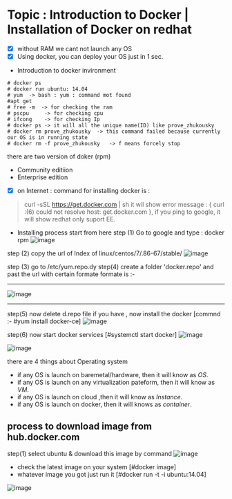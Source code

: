 # Topic : Introduction to Docker | Installation of Docker on redhat 

- [x] without RAM we cant not  launch any OS 
- [x] Using docker, you can deploy your OS just in 1 sec.
* Introduction to docker invironment 
```
# docker ps 
# docker run ubuntu: 14.04
# yum  -> bash : yum : command mot found 
#apt get 
# free -m  -> for checking the ram 
# pscpu     -> for checking cpu 
# ifcong    -> for checking Ip
# docker ps -> it will all the unique name(ID) like prove_zhukousky
# docker rm prove_zhukousky  -> this command failed because currently our OS is in running state 
# docker rm -f prove_zhukousky   -> f means forcely stop

```
there are two version of doker (rpm)
* Community editiion 
* Enterprise edition 
- [x]  on Internet : command for installing docker is :
> curl -sSL https://get.docker.com | sh
it wil show error message : { curl :(6) could not resolve  host: get.docker.com }, if you ping to google, it will show redhat only suport EE.
* Installing process start from here 
step (1) Go to google and type : docker rpm
![image](https://user-images.githubusercontent.com/49730521/84570661-8bd20b00-adac-11ea-8677-be41e297621c.png)

step (2) copy  the url of Index of linux/centos/7/.86-67/stable/
![image](https://user-images.githubusercontent.com/49730521/84570718-dfdcef80-adac-11ea-8ff8-0ff1cd117c9f.png)

step (3) go to /etc/yum.repo.dy
step(4) create a folder 'docker.repo' and past the url with certain formate 
formate is :- 
_______________________________________________________________
![image](https://user-images.githubusercontent.com/49730521/84570882-bbcdde00-adad-11ea-954c-1a46b295b715.png)
_____________________________________________
step(5)  now delete d.repo file if you have ,  now install the docker [commnd :- #yum install docker-ce]
![image](https://user-images.githubusercontent.com/49730521/84570962-1830fd80-adae-11ea-8b25-97272e89aa45.png)

step(6) now start docker services [#systemctl start docker]
![image](https://user-images.githubusercontent.com/49730521/84571004-60502000-adae-11ea-8b0c-6658f96ad227.png)

![image](https://user-images.githubusercontent.com/49730521/84571049-955c7280-adae-11ea-80e6-badff906a54f.png)


there are 4 things about Operating system
* if any OS is launch on baremetal/hardware, then it will know as *OS*.
* if any OS is launch on any virtualization pateform, then it will know as *VM*.
*  if any OS is launch on cloud ,then it will know as *Instance*.
*  if any OS is launch on docker, then it will knows as *container*.

##  process to download image from  hub.docker.com 


step(1) select ubuntu & download this image by command 
![image](https://user-images.githubusercontent.com/49730521/84571138-10258d80-adaf-11ea-9960-670a1bed0b82.png)

* check the latest  image on your system [#docker image]
* whatever image you got just run it [#docker run -t -i ubuntu:14.04]

![image](https://user-images.githubusercontent.com/49730521/84571281-e1f47d80-adaf-11ea-81e8-a01cf00dd862.png)


